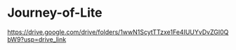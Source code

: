 # Journey-of-Lite
https://drive.google.com/drive/folders/1wwN1ScytTTzxe1Fe4IUUYvDvZGI0QbW9?usp=drive_link
